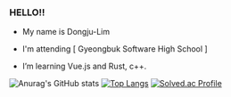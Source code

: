 ### HELLO!! 
- My name is Dongju-Lim

- I'm attending [ Gyeongbuk Software High School ]
- I’m learning Vue.js and Rust, c++.

 ![Anurag's GitHub stats](https://github-readme-stats.vercel.app/api?username=l050101&show_icons=true&theme=vue-dark)
 [![Top Langs](https://github-readme-stats.vercel.app/api/top-langs/?username=l050101&layout=compact&theme=vue-dark)](https://github.com/anuraghazra/github-readme-stats)
 [![Solved.ac Profile](http://mazassumnida.wtf/api/v2/generate_badge?boj=ldj050101)](https://solved.ac/ldj050101/)

<!--
**l050101/l050101** is a ✨ _special_ ✨ repository because its `README.md` (this file) appears on your GitHub profile.

Here are some ideas to get you started:

- 🔭 I’m currently working on ...
- 🌱 I’m currently learning ...
- 👯 I’m looking to collaborate on ...
- 🤔 I’m looking for help with ...
- 💬 Ask me about ...
- 📫 How to reach me: ...
- 😄 Pronouns: ...
- ⚡ Fun fact: ...
-->
